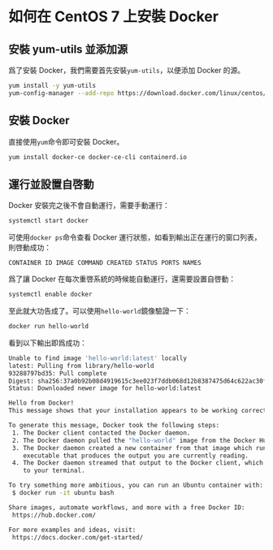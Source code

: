 # 如何在 CentOS 7 上安裝 Docker

## 安裝 yum-utils 並添加源

爲了安裝 Docker，我們需要首先安裝`yum-utils`，以便添加 Docker 的源。

```sh
yum install -y yum-utils
yum-config-manager --add-repo https://download.docker.com/linux/centos/docker-ce.repo
```

## 安裝 Docker

直接使用`yum`命令即可安裝 Docker。

```sh
yum install docker-ce docker-ce-cli containerd.io
```

## 運行並設置自啓動

Docker 安裝完之後不會自動運行，需要手動運行：

```sh
systemctl start docker
```

可使用`docker ps`命令查看 Docker 運行狀態，如看到輸出正在運行的窗口列表，則啓動成功：

```
CONTAINER ID IMAGE COMMAND CREATED STATUS PORTS NAMES
```

爲了讓 Docker 在每次重啓系統的時候能自動運行，還需要設置自啓動：

```sh
systemctl enable docker
```

至此就大功告成了。可以使用`hello-world`鏡像驗證一下：

```sh
docker run hello-world
```

看到以下輸出即爲成功：

```sh
Unable to find image 'hello-world:latest' locally
latest: Pulling from library/hello-world
93288797bd35: Pull complete
Digest: sha256:37a0b92b08d4919615c3ee023f7ddb068d12b8387475d64c622ac30f45c29c51
Status: Downloaded newer image for hello-world:latest

Hello from Docker!
This message shows that your installation appears to be working correctly.

To generate this message, Docker took the following steps:
 1. The Docker client contacted the Docker daemon.
 2. The Docker daemon pulled the "hello-world" image from the Docker Hub.
 3. The Docker daemon created a new container from that image which runs the
    executable that produces the output you are currently reading.
 4. The Docker daemon streamed that output to the Docker client, which sent it
    to your terminal.

To try something more ambitious, you can run an Ubuntu container with:
 $ docker run -it ubuntu bash

Share images, automate workflows, and more with a free Docker ID:
 https://hub.docker.com/

For more examples and ideas, visit:
 https://docs.docker.com/get-started/
```
